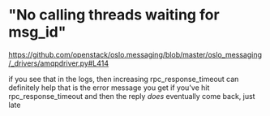 # "No calling threads waiting for msg_id"

https://github.com/openstack/oslo.messaging/blob/master/oslo_messaging/_drivers/amqpdriver.py#L414

if you see that in the logs, then increasing rpc_response_timeout can definitely help
that is the error message you get if you've hit rpc_response_timeout and then
the reply *does* eventually come back, just late
